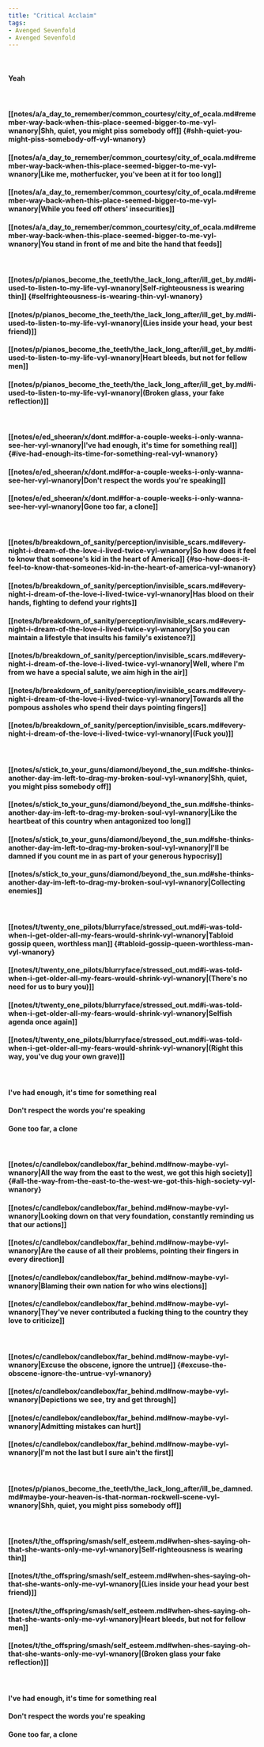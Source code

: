 ```yaml
---
title: "Critical Acclaim"
tags:
- Avenged Sevenfold
- Avenged Sevenfold
---
```

&nbsp;
#### Yeah
&nbsp;
#### [[notes/a/a_day_to_remember/common_courtesy/city_of_ocala.md#remember-way-back-when-this-place-seemed-bigger-to-me-vyl-wnanory|Shh, quiet, you might piss somebody off]] {#shh-quiet-you-might-piss-somebody-off-vyl-wnanory}
#### [[notes/a/a_day_to_remember/common_courtesy/city_of_ocala.md#remember-way-back-when-this-place-seemed-bigger-to-me-vyl-wnanory|Like me, motherfucker, you've been at it for too long]]
#### [[notes/a/a_day_to_remember/common_courtesy/city_of_ocala.md#remember-way-back-when-this-place-seemed-bigger-to-me-vyl-wnanory|While you feed off others' insecurities]]
#### [[notes/a/a_day_to_remember/common_courtesy/city_of_ocala.md#remember-way-back-when-this-place-seemed-bigger-to-me-vyl-wnanory|You stand in front of me and bite the hand that feeds]]
&nbsp;
#### [[notes/p/pianos_become_the_teeth/the_lack_long_after/ill_get_by.md#i-used-to-listen-to-my-life-vyl-wnanory|Self-righteousness is wearing thin]] {#selfrighteousness-is-wearing-thin-vyl-wnanory}
#### [[notes/p/pianos_become_the_teeth/the_lack_long_after/ill_get_by.md#i-used-to-listen-to-my-life-vyl-wnanory|(Lies inside your head, your best friend)]]
#### [[notes/p/pianos_become_the_teeth/the_lack_long_after/ill_get_by.md#i-used-to-listen-to-my-life-vyl-wnanory|Heart bleeds, but not for fellow men]]
#### [[notes/p/pianos_become_the_teeth/the_lack_long_after/ill_get_by.md#i-used-to-listen-to-my-life-vyl-wnanory|(Broken glass, your fake reflection)]]
&nbsp;
#### [[notes/e/ed_sheeran/x/dont.md#for-a-couple-weeks-i-only-wanna-see-her-vyl-wnanory|I've had enough, it's time for something real]] {#ive-had-enough-its-time-for-something-real-vyl-wnanory}
#### [[notes/e/ed_sheeran/x/dont.md#for-a-couple-weeks-i-only-wanna-see-her-vyl-wnanory|Don't respect the words you're speaking]]
#### [[notes/e/ed_sheeran/x/dont.md#for-a-couple-weeks-i-only-wanna-see-her-vyl-wnanory|Gone too far, a clone]]
&nbsp;
#### [[notes/b/breakdown_of_sanity/perception/invisible_scars.md#every-night-i-dream-of-the-love-i-lived-twice-vyl-wnanory|So how does it feel to know that someone's kid in the heart of America]] {#so-how-does-it-feel-to-know-that-someones-kid-in-the-heart-of-america-vyl-wnanory}
#### [[notes/b/breakdown_of_sanity/perception/invisible_scars.md#every-night-i-dream-of-the-love-i-lived-twice-vyl-wnanory|Has blood on their hands, fighting to defend your rights]]
#### [[notes/b/breakdown_of_sanity/perception/invisible_scars.md#every-night-i-dream-of-the-love-i-lived-twice-vyl-wnanory|So you can maintain a lifestyle that insults his family's existence?]]
#### [[notes/b/breakdown_of_sanity/perception/invisible_scars.md#every-night-i-dream-of-the-love-i-lived-twice-vyl-wnanory|Well, where I'm from we have a special salute, we aim high in the air]]
#### [[notes/b/breakdown_of_sanity/perception/invisible_scars.md#every-night-i-dream-of-the-love-i-lived-twice-vyl-wnanory|Towards all the pompous assholes who spend their days pointing fingers]]
#### [[notes/b/breakdown_of_sanity/perception/invisible_scars.md#every-night-i-dream-of-the-love-i-lived-twice-vyl-wnanory|(Fuck you)]]
&nbsp;
#### [[notes/s/stick_to_your_guns/diamond/beyond_the_sun.md#she-thinks-another-day-im-left-to-drag-my-broken-soul-vyl-wnanory|Shh, quiet, you might piss somebody off]]
#### [[notes/s/stick_to_your_guns/diamond/beyond_the_sun.md#she-thinks-another-day-im-left-to-drag-my-broken-soul-vyl-wnanory|Like the heartbeat of this country when antagonized too long]]
#### [[notes/s/stick_to_your_guns/diamond/beyond_the_sun.md#she-thinks-another-day-im-left-to-drag-my-broken-soul-vyl-wnanory|I'll be damned if you count me in as part of your generous hypocrisy]]
#### [[notes/s/stick_to_your_guns/diamond/beyond_the_sun.md#she-thinks-another-day-im-left-to-drag-my-broken-soul-vyl-wnanory|Collecting enemies]]
&nbsp;
#### [[notes/t/twenty_one_pilots/blurryface/stressed_out.md#i-was-told-when-i-get-older-all-my-fears-would-shrink-vyl-wnanory|Tabloid gossip queen, worthless man]] {#tabloid-gossip-queen-worthless-man-vyl-wnanory}
#### [[notes/t/twenty_one_pilots/blurryface/stressed_out.md#i-was-told-when-i-get-older-all-my-fears-would-shrink-vyl-wnanory|(There's no need for us to bury you)]]
#### [[notes/t/twenty_one_pilots/blurryface/stressed_out.md#i-was-told-when-i-get-older-all-my-fears-would-shrink-vyl-wnanory|Selfish agenda once again]]
#### [[notes/t/twenty_one_pilots/blurryface/stressed_out.md#i-was-told-when-i-get-older-all-my-fears-would-shrink-vyl-wnanory|(Right this way, you've dug your own grave)]]
&nbsp;
#### I've had enough, it's time for something real
#### Don't respect the words you're speaking
#### Gone too far, a clone
&nbsp;
#### [[notes/c/candlebox/candlebox/far_behind.md#now-maybe-vyl-wnanory|All the way from the east to the west, we got this high society]] {#all-the-way-from-the-east-to-the-west-we-got-this-high-society-vyl-wnanory}
#### [[notes/c/candlebox/candlebox/far_behind.md#now-maybe-vyl-wnanory|Looking down on that very foundation, constantly reminding us that our actions]]
#### [[notes/c/candlebox/candlebox/far_behind.md#now-maybe-vyl-wnanory|Are the cause of all their problems, pointing their fingers in every direction]]
#### [[notes/c/candlebox/candlebox/far_behind.md#now-maybe-vyl-wnanory|Blaming their own nation for who wins elections]]
#### [[notes/c/candlebox/candlebox/far_behind.md#now-maybe-vyl-wnanory|They've never contributed a fucking thing to the country they love to criticize]]
&nbsp;
#### [[notes/c/candlebox/candlebox/far_behind.md#now-maybe-vyl-wnanory|Excuse the obscene, ignore the untrue]] {#excuse-the-obscene-ignore-the-untrue-vyl-wnanory}
#### [[notes/c/candlebox/candlebox/far_behind.md#now-maybe-vyl-wnanory|Depictions we see, try and get through]]
#### [[notes/c/candlebox/candlebox/far_behind.md#now-maybe-vyl-wnanory|Admitting mistakes can hurt]]
#### [[notes/c/candlebox/candlebox/far_behind.md#now-maybe-vyl-wnanory|I'm not the last but I sure ain't the first]]
&nbsp;
#### [[notes/p/pianos_become_the_teeth/the_lack_long_after/ill_be_damned.md#maybe-your-heaven-is-that-norman-rockwell-scene-vyl-wnanory|Shh, quiet, you might piss somebody off]]
&nbsp;
#### [[notes/t/the_offspring/smash/self_esteem.md#when-shes-saying-oh-that-she-wants-only-me-vyl-wnanory|Self-righteousness is wearing thin]]
#### [[notes/t/the_offspring/smash/self_esteem.md#when-shes-saying-oh-that-she-wants-only-me-vyl-wnanory|(Lies inside your head your best friend)]]
#### [[notes/t/the_offspring/smash/self_esteem.md#when-shes-saying-oh-that-she-wants-only-me-vyl-wnanory|Heart bleeds, but not for fellow men]]
#### [[notes/t/the_offspring/smash/self_esteem.md#when-shes-saying-oh-that-she-wants-only-me-vyl-wnanory|(Broken glass your fake reflection)]]
&nbsp;
#### I've had enough, it's time for something real
#### Don't respect the words you're speaking
#### Gone too far, a clone
